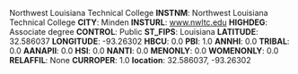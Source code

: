 
Northwest Louisiana Technical College
**INSTNM**: Northwest Louisiana Technical College
**CITY**: Minden
**INSTURL**: www.nwltc.edu
**HIGHDEG**: Associate degree
**CONTROL**: Public
**ST_FIPS**: Louisiana
**LATITUDE**: 32.586037
**LONGITUDE**: -93.26302
**HBCU**: 0.0
**PBI**: 1.0
**ANNHI**: 0.0
**TRIBAL**: 0.0
**AANAPII**: 0.0
**HSI**: 0.0
**NANTI**: 0.0
**MENONLY**: 0.0
**WOMENONLY**: 0.0
**RELAFFIL**: None
**CURROPER**: 1.0
**location**: 32.586037, -93.26302